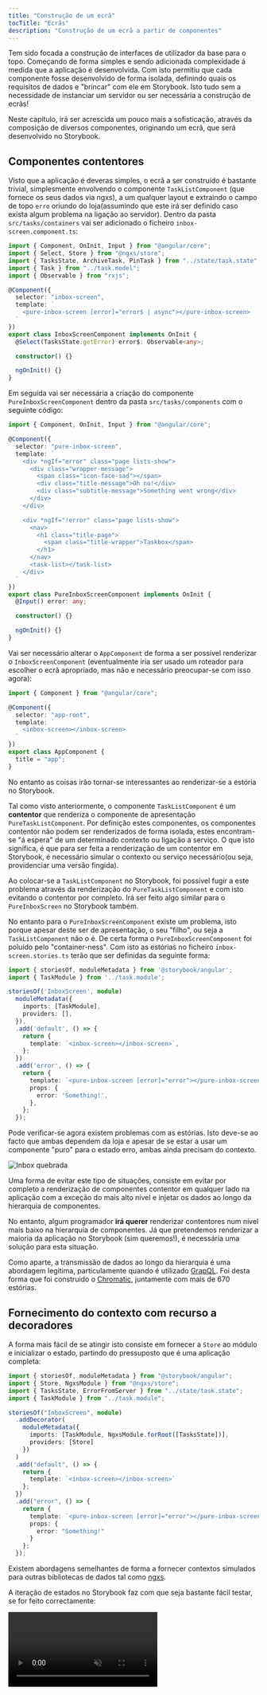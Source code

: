 ```yaml
---
title: "Construção de um ecrã"
tocTitle: "Ecrãs"
description: "Construção de um ecrã a partir de componentes"
---
```


Tem sido focada a construção de interfaces de utilizador da base para o topo.
Começando de forma simples e sendo adicionada complexidade á medida que a aplicação é desenvolvida. Com isto permitiu que cada componente fosse desenvolvido de forma isolada, definindo quais os requisitos de dados e "brincar" com ele em Storybook. Isto tudo sem a necessidade de instanciar um servidor ou ser necessária a construção de ecrãs!

Neste capitulo, irá ser acrescida um pouco mais a sofisticação, através da composição de diversos componentes, originando um ecrã, que será desenvolvido no Storybook.

## Componentes contentores

Visto que a aplicação é deveras simples, o ecrã a ser construído é bastante trivial, simplesmente envolvendo o componente `TaskListComponent` (que fornece os seus dados via ngxs), a um qualquer layout e extraindo o campo de topo `erro` oriundo do loja(assumindo que este irá ser definido caso exista algum problema na ligação ao servidor). Dentro da pasta `src/tasks/containers` vai ser adicionado o ficheiro `inbox-screen.component.ts`:

```typescript
import { Component, OnInit, Input } from "@angular/core";
import { Select, Store } from "@ngxs/store";
import { TasksState, ArchiveTask, PinTask } from "../state/task.state";
import { Task } from "../task.model";
import { Observable } from "rxjs";

@Component({
  selector: "inbox-screen",
  template: `
    <pure-inbox-screen [error]="error$ | async"></pure-inbox-screen>
  `
})
export class InboxScreenComponent implements OnInit {
  @Select(TasksState.getError) error$: Observable<any>;

  constructor() {}

  ngOnInit() {}
}
```

Em seguida vai ser necessária a criação do componente `PureInboxScreenComponent` dentro da pasta `src/tasks/components` com o seguinte código:

```typescript
import { Component, OnInit, Input } from "@angular/core";

@Component({
  selector: "pure-inbox-screen",
  template: `
    <div *ngIf="error" class="page lists-show">
      <div class="wrapper-message">
        <span class="icon-face-sad"></span>
        <div class="title-message">Oh no!</div>
        <div class="subtitle-message">Something went wrong</div>
      </div>
    </div>

    <div *ngIf="!error" class="page lists-show">
      <nav>
        <h1 class="title-page">
          <span class="title-wrapper">Taskbox</span>
        </h1>
      </nav>
      <task-list></task-list>
    </div>
  `
})
export class PureInboxScreenComponent implements OnInit {
  @Input() error: any;

  constructor() {}

  ngOnInit() {}
}
```

Vai ser necessário alterar o `AppComponent` de forma a ser possível renderizar o `InboxScreenComponent` (eventualmente iria ser usado um roteador para escolher o ecrã apropriado, mas não e necessário preocupar-se com isso agora):

```typescript
import { Component } from "@angular/core";

@Component({
  selector: "app-root",
  template: `
    <inbox-screen></inbox-screen>
  `
})
export class AppComponent {
  title = "app";
}
```

No entanto as coisas irão tornar-se interessantes ao renderizar-se a estória no Storybook.

Tal como visto anteriormente, o componente `TaskListComponent` é um **contentor** que renderiza o componente de apresentação `PureTaskListComponent`. Por definição estes componentes, os componentes contentor não podem ser renderizados de forma isolada, estes encontram-se "á espera" de um determinado contexto ou ligação a serviço. O que isto significa, é que para ser feita a renderização de um contentor em Storybook, é necessário simular o contexto ou serviço necessário(ou seja, providenciar uma versão fingida).

Ao colocar-se a `TaskListComponent` no Storybook, foi possível fugir a este problema através da renderização do `PureTaskListComponent` e com isto evitando o contentor por completo.
Irá ser feito algo similar para o `PureInboxScreen` no Storybook também.

No entanto para o `PureInboxScreenComponent` existe um problema, isto porque apesar deste ser de apresentação, o seu "filho", ou seja a `TaskListComponent` não o é. De certa forma o `PureInboxScreenComponent` foi poluído pelo "container-ness". Com isto as estórias no ficheiro `inbox-screen.stories.ts` terão que ser definidas da seguinte forma:

```typescript
import { storiesOf, moduleMetadata } from '@storybook/angular';
import { TaskModule } from '../task.module';

storiesOf('InboxScreen', module)
  moduleMetadata({
    imports: [TaskModule],
    providers: [],
  }),
  .add('default', () => {
    return {
      template: `<inbox-screen></inbox-screen>`,
    };
  })
  .add('error', () => {
    return {
      template: `<pure-inbox-screen [error]="error"></pure-inbox-screen>`,
      props: {
        error: 'Something!',
      },
    };
  });
```

Pode verificar-se agora existem problemas com as estórias. Isto deve-se ao facto que ambas dependem da loja e apesar de se estar a usar um componente "puro" para o estado erro, ambas ainda precisam do contexto.

![Inbox quebrada](/intro-to-storybook/broken-inboxscreen.png)

Uma forma de evitar este tipo de situações, consiste em evitar por completo a renderização de componentes contentor em qualquer lado na aplicação com a exceção do mais alto nível e injetar os dados ao longo da hierarquia de componentes.

No entanto, algum programador **irá querer** renderizar contentores num nível mais baixo na hierarquia de componentes. Já que pretendemos renderizar a maioria da aplicação no Storybook (sim queremos!), é necessária uma solução para esta situação.

<div class="aside">
    Como aparte, a transmissão de dados ao longo da hierarquia é uma abordagem legitima, particulamente quando é utilizado <a href="http://graphql.org/">GrapQL</a>. Foi desta forma que foi construido o <a href="https://www.chromaticqa.com">Chromatic</a>, juntamente com mais de 670 estórias.
</div>

## Fornecimento do contexto com recurso a decoradores

A forma mais fácil de se atingir isto consiste em fornecer a `Store` ao módulo e inicializar o estado, partindo do pressuposto que é uma aplicação completa:

```typescript
import { storiesOf, moduleMetadata } from "@storybook/angular";
import { Store, NgxsModule } from "@ngxs/store";
import { TasksState, ErrorFromServer } from "../state/task.state";
import { TaskModule } from "../task.module";

storiesOf("InboxScreen", module)
  .addDecorator(
    moduleMetadata({
      imports: [TaskModule, NgxsModule.forRoot([TasksState])],
      providers: [Store]
    })
  )
  .add("default", () => {
    return {
      template: `<inbox-screen></inbox-screen>`
    };
  })
  .add("error", () => {
    return {
      template: `<pure-inbox-screen [error]="error"></pure-inbox-screen>`,
      props: {
        error: "Something!"
      }
    };
  });
```

Existem abordagens semelhantes de forma a fornecer contextos simulados para outras bibliotecas de dados tal como [ngxs](https://ngxs.gitbook.io/ngxs/).

A iteração de estados no Storybook faz com que seja bastante fácil testar, se for feito correctamente:

<video autoPlay muted playsInline loop >

  <source
    src="/intro-to-storybook/finished-inboxscreen-states.mp4"
    type="video/mp4"
  />
</video>

## Método alternativo

Poderá estar a perguntar-se porque foi criado o novo `PureInboxScreenComponent`, somente para testar o atributo `error`. A resposta mais curta é que iriamos querer mostrar um padrão que é bastante comum: ou seja componentes contentores agrupados. Neste caso, o `TaskListComponent` foi ligado á loja e com isto injetado dentro do `InboxScreenComponent` que também se encontra ligado á loja (para se obter o `error`). Foi adicionado o `PureInboxScreenComponent` somente para ilustrar uma forma de se dividir os componentes nas formas pura e ligada, assim como a possibilidade de testar em separado.

Este é um exemplo extremamente simples e como tal adicionar estes componentes puros poderá sugerir algo excessivo. Mas com o Storybook para Angular existe uma outra forma de escrever estórias para o `InboxScreenComponent`:

```typescript
import { storiesOf, moduleMetadata } from "@storybook/angular";
import { Store, NgxsModule } from "@ngxs/store";
import { TasksState, ErrorFromServer } from "../state/task.state";
import { TaskModule } from "../task.module";

import { Component } from "@angular/core";

@Component({
  template: `
    <inbox-screen></inbox-screen>
  `
})
class HostDispatchErrorComponent {
  constructor(store: Store) {
    store.dispatch(new ErrorFromServer("Error"));
  }
}

storiesOf("InboxScreen", module)
  .addDecorator(
    moduleMetadata({
      declarations: [HostDispatchErrorComponent],
      imports: [TaskModule, NgxsModule.forRoot([TasksState])],
      providers: [Store]
    })
  )
  .add("default", () => {
    return {
      template: `<inbox-screen></inbox-screen>`
    };
  })
  .add("error", () => {
    return {
      template: `<pure-inbox-screen [error]="error"></pure-inbox-screen>`,
      props: {
        error: "Something!"
      }
    };
  })
  .add("Connected Error", () => {
    return {
      component: HostDispatchErrorComponent
    };
  });
```

Como pode ser visto, foi criado um novo componente, componente este que embrulha e irá incluir o componente `InboxScreenComponent` diretamente. Dentro do construtor deste, iremos usar o mecanismo de injeção de dependências do Angular de forma a ser possível o acesso á instância `Store` e com isto despoletar a ação de erro. O que resulta no `error` ser adicionado á loja e como consequencia disso, o componente `InboxScreenComponent` irá renderizar corretamente o estado de erro.

Poderá estar a pensar no porque de se usar `component` ao invés de `template` para definir a estória. O que acontece é que Storybook para Angular permite quer uma, quer a outra metodologia, o que a metodologia usada por `component` faz, não é nada mais nada menos do que o que se pretende: permite fornecer uma referência a uma qualquer classe componente e com isso é possível adicionar como um componente dentro do módulo e renderizar. Como efeito colateral, visto que este componente é agora parte do módulo, tem acesso a todos os fornecedores, assim como todos os módulos que foram importados.

## Desenvolmento orientado a Componentes

Começou-se do fundo com `TaskComponent`, prosseguindo para `TaskListComponent` e agora chegou-se ao ecrã geral do interface de utilizador. O `InboxScreenComponent`, acomoda um componente contentor que foi adicionado e inclui também estórias que o acompanham.

<video autoPlay muted playsInline loop style="width:480px; height:auto; margin: 0 auto;">
  <source
    src="/intro-to-storybook/component-driven-development-optimized.mp4"
    type="video/mp4"
  />
</video>

[**Desenvolvimento Orientado a Componentes**](https://blog.hichroma.com/component-driven-development-ce1109d56c8e) permite a expansão gradual da complexidade á medida que se prossegue de forma ascendente na hierarquia de componentes. Dos benefícios ao utilizar-se esta abordagem, estão o processo de desenvolvimento focado e cobertura adicional das permutações possíveis do interface de utilizador.
Resumidamente esta abordagem ajuda na produção de interfaces de utilizador de uma qualidade extrema e assim como complexidade.

Ainda não finalizamos, o trabalho não acaba quando o interface de utilizador estiver construído. É necessário garantir que resiste ao teste do tempo.
